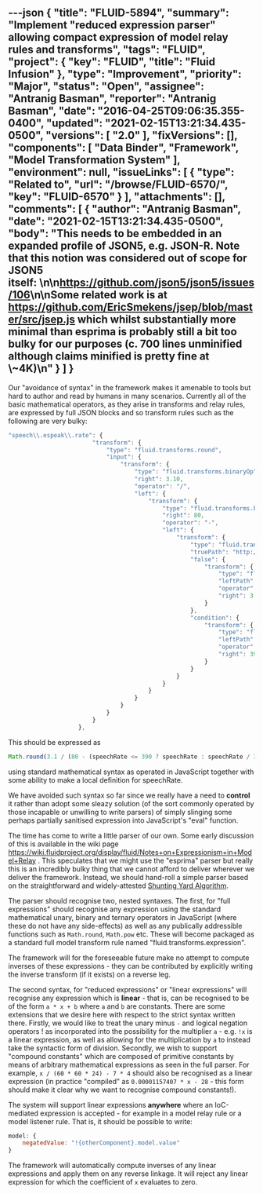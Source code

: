 ---json
{
  "title": "FLUID-5894",
  "summary": "Implement \"reduced expression parser\" allowing compact expression of model relay rules and transforms",
  "tags": "FLUID",
  "project": {
    "key": "FLUID",
    "title": "Fluid Infusion"
  },
  "type": "Improvement",
  "priority": "Major",
  "status": "Open",
  "assignee": "Antranig Basman",
  "reporter": "Antranig Basman",
  "date": "2016-04-25T09:06:35.355-0400",
  "updated": "2021-02-15T13:21:34.435-0500",
  "versions": [
    "2.0"
  ],
  "fixVersions": [],
  "components": [
    "Data Binder",
    "Framework",
    "Model Transformation System"
  ],
  "environment": null,
  "issueLinks": [
    {
      "type": "Related to",
      "url": "/browse/FLUID-6570/",
      "key": "FLUID-6570"
    }
  ],
  "attachments": [],
  "comments": [
    {
      "author": "Antranig Basman",
      "date": "2021-02-15T13:21:34.435-0500",
      "body": "This needs to be embedded in an expanded profile of JSON5, e.g. JSON-R. Note that this notion was considered out of scope for JSON5 itself: \n\n<https://github.com/json5/json5/issues/106>\n\nSome related work is at <https://github.com/EricSmekens/jsep/blob/master/src/jsep.js> which whilst substantially more minimal than esprima is probably **still** a bit too bulky for our purposes (c. 700 lines unminified although claims minified is pretty fine at \\~4K)\n"
    }
  ]
}
---
Our "avoidance of syntax" in the framework makes it amenable to tools but hard to author and read by humans in many scenarios. Currently all of the basic mathematical operators, as they arise in transforms and relay rules, are expressed by full JSON blocks and so transform rules such as the following are very bulky:

```javascript
"speech\\.espeak\\.rate": {
                        "transform": {
                            "type": "fluid.transforms.round",
                            "input": {
                                "transform": {
                                    "type": "fluid.transforms.binaryOp",
                                    "right": 3.10,
                                    "operator": "/",
                                    "left": {
                                        "transform": {
                                            "type": "fluid.transforms.binaryOp",
                                            "right": 80,
                                            "operator": "-",
                                            "left": {
                                                "transform": {
                                                    "type": "fluid.transforms.condition",
                                                    "truePath": "http://registry\\.gpii\\.net/common/speechRate",
                                                    "false": {
                                                        "transform": {
                                                            "type": "fluid.transforms.binaryOp",
                                                            "leftPath": "http://registry\\.gpii\\.net/common/speechRate",
                                                            "operator": "/",
                                                            "right": 3
                                                        }
                                                    },
                                                    "condition": {
                                                        "transform": {
                                                            "type": "fluid.transforms.binaryOp",
                                                            "leftPath": "http://registry\\.gpii\\.net/common/speechRate",
                                                            "operator": "<=",
                                                            "right": 390
                                                        }
                                                    }
                                                }
                                            }
                                        }
                                    }
                                }
                            }
                        }
                    },
```

This should be expressed as&#x20;

```javascript
Math.round(3.1 / (80 - (speechRate <= 390 ? speechRate : speechRate / 3)))
```

using standard mathematical syntax as operated in JavaScript together with some ability to make a local definition for speechRate.

We have avoided such syntax so far since we really have a need to **control** it rather than adopt some sleazy solution (of the sort commonly operated by those incapable or unwilling to write parsers) of simply slinging some perhaps partially sanitised expression into JavaScript's "eval" function.

The time has come to write a little parser of our own. Some early discussion of this is available in the wiki page <https://wiki.fluidproject.org/display/fluid/Notes+on+Expressionism+in+Model+Relay> . This speculates that we might use the "esprima" parser but really this is an incredibly bulky thing that we cannot afford to deliver wherever we deliver the framework. Instead, we should hand-roll a simple parser based on the straightforward and widely-attested [Shunting Yard Algorithm](https://en.wikipedia.org/wiki/Shunting-yard_algorithm).

The parser should recognise two, nested syntaxes. The first, for "full expressions" should recognise any expression using the standard mathematical unary, binary and ternary operators in JavaScript (where these do not have any side-effects) as well as any publically addressible functions such as `Math.round`, `Math.pow` etc. These will become packaged as a standard full model transform rule named "fluid.transforms.expression".

The framework will for the foreseeable future make no attempt to compute inverses of these expressions - they can be contributed by explicitly writing the inverse transform (if it exists) on a reverse leg.

The second syntax, for "reduced expressions" or "linear expressions" will recognise any expression which is **linear** - that is, can be recognised to be of the form `a * x + b` where `a` and `b` are constants. There are some extensions that we desire here with respect to the strict syntax written there. Firstly, we would like to treat the unary minus `-` and logical negation operators ! as incorporated into the possibility for the multiplier `a` - e.g. `!x` is a linear expression, as well as allowing for the multiplication by `a` to instead take the syntactic form of division. Secondly, we wish to support "compound constants" which are composed of primitive constants by means of arbitrary mathematical expressions as seen in the full parser. For example, `x / (60 * 60 * 24) - 7 * 4` should also be recognised as a linear expression (in practice "compiled" as `0.00001157407 * x - 28` - this form should make it clear why we want to recognise compound constants!).

The system will support linear expressions **anywhere** where an IoC-mediated expression is accepted - for example in a model relay rule or a model listener rule. That is, it should be possible to write:

```javascript
model: {
    negatedValue: "!{otherComponent}.model.value"
}
```

The framework will automatically compute inverses of any linear expressions and apply them on any reverse linkage. It will reject any linear expression for which the coefficient of `x` evaluates to zero.

        